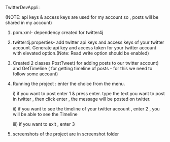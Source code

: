 TwitterDevAppli:

(NOTE:  api keys & access keys are used for my account so , posts will be shared in my account)

1. pom.xml- dependency created for twitter4j

2. twitter4j.properties- add twitter api keys and access keys of your twitter account.
Generate api key and access token  for your twitter account with elevated option.(Note: Read write option should be enabled)

3. Created 2 classes PostTweet( for adding posts to our twitter account)  and GetTimeline ( for getting timeline of posts - for this we need to follow some account)

4. Running the project : enter the choice from the menu.

      i) if you want to post enter 1 & press enter. type the text you want to post in twitter , then click enter , the message will be posted on twitter.

      ii) if you want to see the timeline of your twitter account , enter 2 , you will be able to see the Timeline

      iii) if you want to exit , enter 3

5. screenshots of the project are in screenshot folder
